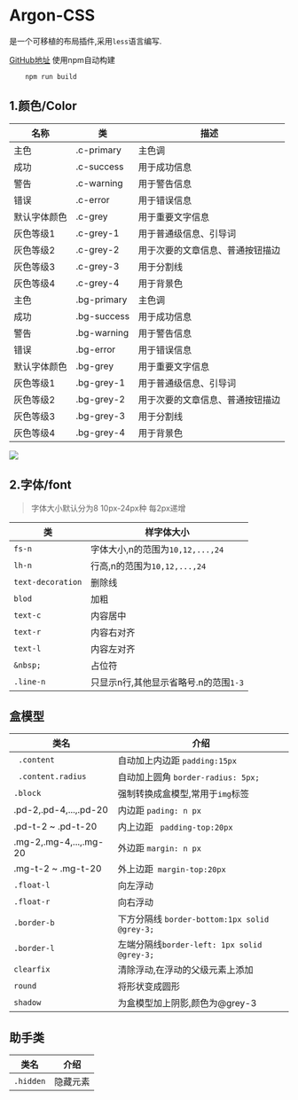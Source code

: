 # Argon-CSS
是一个可移植的布局插件,采用`less`语言编写.

[GitHub地址](https://github.com/tyaqing/mogo.css)
使用npm自动构建

```
    npm run build  
```

## 1.颜色/Color

|名称|类|描述|
|---|---|---|
|主色|.c-primary|主色调|
|成功|.c-success|用于成功信息|
|警告|.c-warning|用于警告信息|
|错误|.c-error|用于错误信息|
|默认字体颜色|.c-grey |用于重要文字信息|
|灰色等级1|.c-grey-1|用于普通级信息、引导词|
|灰色等级2|.c-grey-2 |用于次要的文章信息、普通按钮描边|
|灰色等级3|.c-grey-3 |用于分割线|
|灰色等级4|.c-grey-4 |用于背景色|
|主色|.bg-primary|主色调|
|成功|.bg-success|用于成功信息|
|警告|.bg-warning|用于警告信息|
|错误|.bg-error|用于错误信息|
|默认字体颜色|.bg-grey |用于重要文字信息|
|灰色等级1|.bg-grey-1|用于普通级信息、引导词|
|灰色等级2|.bg-grey-2 |用于次要的文章信息、普通按钮描边|
|灰色等级3|.bg-grey-3 |用于分割线|
|灰色等级4|.bg-grey-4 |用于背景色|
![](images/屏幕快照2018-03-05下午3.07.18.png)
## 2.字体/font
> 字体大小默认分为8 10px-24px种  每2px递增

|类|样字体大小|
|---|---|
|`fs-n`| 字体大小,n的范围为`10,12,...,24`|
|`lh-n`| 行高,n的范围为`10,12,...,24`|
|`text-decoration`|删除线|
|`blod` | 加粗|
|`text-c`|内容居中|
|`text-r`|内容右对齐|
|`text-l`|内容左对齐|
|`&nbsp;`|占位符|
|`.line-n`|只显示n行,其他显示省略号.n的范围`1-3`|

## 盒模型
|类名|介绍|
|-|-|
| ` .content` | 自动加上内边距 `padding:15px`  |
| ` .content.radius` | 自动加上圆角 `border-radius: 5px;`  |
|`.block`|强制转换成盒模型,常用于`img`标签|
|  .pd-2,.pd-4,...,.pd-20  | 内边距  `pading: n px ` |
|  .pd-t-2 ~ .pd-t-20  | 内上边距 ` padding-top:20px`  |
|  .mg-2,.mg-4,...,.mg-20  | 外边距  `margin: n px ` |
|  .mg-t-2 ~ .mg-t-20   |  外上边距` margin-top:20px`  |
|`.float-l`|向左浮动|
|`.float-r`|向右浮动|
|`.border-b`| 下方分隔线 `border-bottom:1px solid @grey-3;`|
|`.border-l`|左端分隔线`border-left: 1px solid @grey-3;`|
|`clearfix`|清除浮动,在浮动的父级元素上添加|
|`round`|将形状变成圆形|
|`shadow`|为盒模型加上阴影,颜色为@grey-3|

## 助手类
|类名|介绍|
|-|-|
|`.hidden`|隐藏元素|

